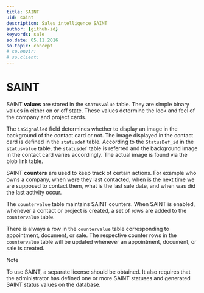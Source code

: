 ```yaml
---
title: SAINT
uid: saint
description: Sales intelligence SAINT
author: {github-id}
keywords: sale
so.date: 05.11.2016
so.topic: concept
# so.envir:
# so.client:
---
```


# SAINT

SAINT **values** are stored in the `statusvalue` table. They are simple binary values in either on or off state. These values determine the look and feel of the company and project cards.

The `isSignalled` field determines whether to display an image in the background of the contact card or not. The image displayed in the contact card is defined in the `statusdef` table. According to the `StatusDef_id` in the `statusvalue` table, the `statusdef` table is referred and the background image in the contact card varies accordingly. The actual image is found via the blob link table.

SAINT **counters** are used to keep track of certain actions. For example who owns a company, when were they last contacted, when is the next time we are supposed to contact them, what is the last sale date, and when was did the last activity occur.

The `countervalue` table maintains SAINT counters. When SAINT is enabled, whenever a contact or project is created, a set of rows are added to the `countervalue` table.

There is always a row in the `countervalue` table corresponding to appointment, document, or sale. The respective counter rows in the `countervalue` table will be updated whenever an appointment, document, or sale is created.

> [!NOTE]
> To use SAINT, a separate license should be obtained. It also requires that the administrator has defined one or more SAINT statuses and generated SAINT status values on the database.
